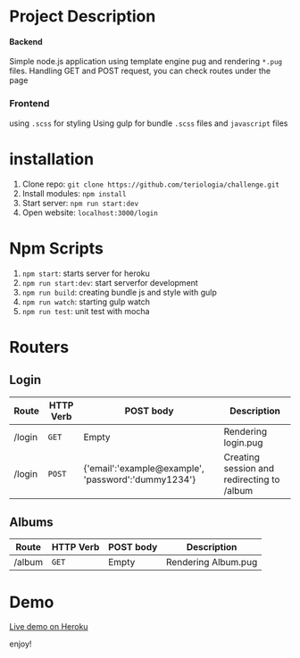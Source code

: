 
# Project Description
#### Backend
Simple node.js application using template engine pug and rendering `*.pug` files. Handling GET and POST request, you can check routes under the page

### Frontend
using `.scss` for styling
Using gulp for bundle `.scss` files and `javascript` files

# installation
1. Clone repo: `git clone https://github.com/teriologia/challenge.git`
2. Install modules: `npm install`
3. Start server: `npm run start:dev`
4. Open website: `localhost:3000/login`

# Npm Scripts
1. `npm start`:  starts server for heroku
2. `npm run start:dev`: start serverfor development
3. `npm run build`: creating bundle js and style with gulp
4. `npm run watch`: starting gulp watch
5. `npm run test`: unit test with mocha 

# Routers
## Login

| Route | HTTP Verb	 | POST body	 | Description	 |
| --- | --- | --- | --- |
| /login | `GET` | Empty | Rendering login.pug |
| /login | `POST` | {'email':'example@example', 'password':'dummy1234'}| Creating session and redirecting to /album |

## Albums

| Route | HTTP Verb	 | POST body	 | Description	 |
| --- | --- | --- | --- |
| /album | `GET` | Empty | Rendering Album.pug |

# Demo
[Live demo on Heroku](http://zingat-challenge.herokuapp.com/login)

enjoy!

